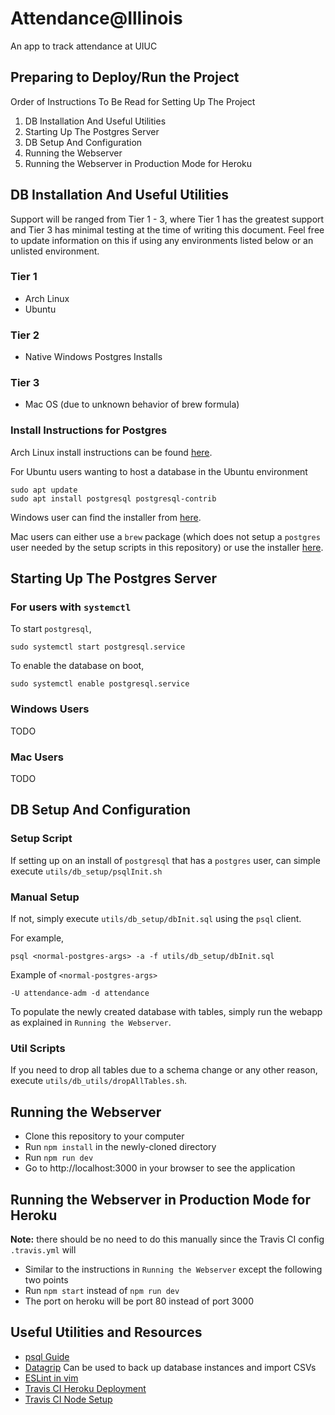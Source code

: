 # Attendance@Illinois

An app to track attendance at UIUC

## Preparing to Deploy/Run the Project

Order of Instructions To Be Read for Setting Up The Project

1. DB Installation And Useful Utilities
1. Starting Up The Postgres Server
1. DB Setup And Configuration
1. Running the Webserver
1. Running the Webserver in Production Mode for Heroku

## DB Installation And Useful Utilities

Support will be ranged from Tier 1 - 3, where Tier 1 has the greatest support and Tier 3 has minimal testing at the time of writing this document. Feel free to update information on this if using any environments listed below or an unlisted environment.

### Tier 1
* Arch Linux
* Ubuntu

### Tier 2
* Native Windows Postgres Installs

### Tier 3
* Mac OS (due to unknown behavior of brew formula)

### Install Instructions for Postgres

Arch Linux install instructions can be found [here](https://wiki.archlinux.org/index.php/PostgreSQL).

For Ubuntu users wanting to host a database in the Ubuntu environment

```
sudo apt update
sudo apt install postgresql postgresql-contrib
```

Windows user can find the installer from [here](https://www.postgresql.org/download/windows/).

Mac users can either use a `brew` package (which does not setup a `postgres` user needed by the setup scripts in this repository) or use the installer [here](https://www.postgresql.org/download/macosx/).

## Starting Up The Postgres Server

### For users with `systemctl`

To start `postgresql`,

```
sudo systemctl start postgresql.service
```

To enable the database on boot,

```
sudo systemctl enable postgresql.service
```

### Windows Users

TODO

### Mac Users

TODO

## DB Setup And Configuration

### Setup Script

If setting up on an install of `postgresql` that has a `postgres` user, can simple execute `utils/db_setup/psqlInit.sh`

### Manual Setup

If not, simply execute `utils/db_setup/dbInit.sql` using the `psql` client.

For example,

```
psql <normal-postgres-args> -a -f utils/db_setup/dbInit.sql
```

Example of `<normal-postgres-args>`

```
-U attendance-adm -d attendance
```

To populate the newly created database with tables, simply run the webapp as explained in `Running the Webserver`.

### Util Scripts

If you need to drop all tables due to a schema change or any other reason, execute `utils/db_utils/dropAllTables.sh`.

## Running the Webserver

* Clone this repository to your computer
* Run `npm install` in the newly-cloned directory
* Run `npm run dev`
* Go to http://localhost:3000 in your browser to see the application

## Running the Webserver in Production Mode for Heroku

**Note:** there should be no need to do this manually since the Travis CI config `.travis.yml` will 

* Similar to the instructions in `Running the Webserver` except the following two points
* Run `npm start` instead of `npm run dev`
* The port on heroku will be port 80 instead of port 3000

## Useful Utilities and Resources

* [psql Guide](http://postgresguide.com/utilities/psql.html)
* [Datagrip](https://www.jetbrains.com/datagrip/) Can be used to back up database instances and import CSVs
* [ESLint in vim](https://medium.com/usevim/in-editor-linting-with-syntastic-6814122bdbec)
* [Travis CI Heroku Deployment](https://docs.travis-ci.com/user/deployment/heroku/)
* [Travis CI Node Setup](https://docs.travis-ci.com/user/languages/javascript-with-nodejs/)
